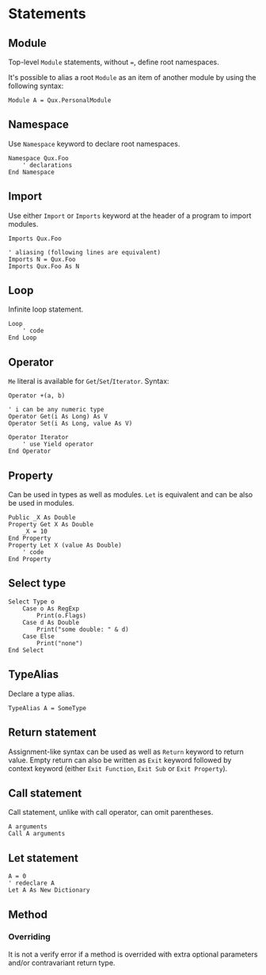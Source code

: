 # Statements

## Module

Top-level `Module` statements, without `=`, define root namespaces.

It's possible to alias a root `Module` as an item of another module by using the following syntax:

```
Module A = Qux.PersonalModule
```

## Namespace

Use `Namespace` keyword to declare root namespaces.

```
Namespace Qux.Foo
    ' declarations
End Namespace
```

## Import

Use either `Import` or `Imports` keyword at the header of a program to import modules.

```
Imports Qux.Foo

' aliasing (following lines are equivalent)
Imports N = Qux.Foo
Imports Qux.Foo As N
```

## Loop

Infinite loop statement.

```
Loop
    ' code
End Loop
```

## Operator

`Me` literal is available for `Get`/`Set`/`Iterator`. Syntax:

```
Operator +(a, b)

' i can be any numeric type
Operator Get(i As Long) As V
Operator Set(i As Long, value As V)

Operator Iterator
    ' use Yield operator
End Operator
```

## Property

Can be used in types as well as modules. `Let` is equivalent and can be also be used in modules.

```
Public _X As Double
Property Get X As Double
    _X = 10
End Property
Property Let X (value As Double)
    ' code
End Property
```

## Select type

```
Select Type o
    Case o As RegExp
        Print(o.Flags)
    Case d As Double
        Print("some double: " & d)
    Case Else
        Print("none")
End Select
```

## TypeAlias

Declare a type alias.

```
TypeAlias A = SomeType
```

## Return statement

Assignment-like syntax can be used as well as `Return` keyword to return value. Empty return can also be written as `Exit` keyword followed by context keyword (either `Exit Function`, `Exit Sub` or `Exit Property`).

## Call statement

Call statement, unlike with call operator, can omit parentheses.

```
A arguments
Call A arguments
```

## Let statement

```
A = 0
' redeclare A
Let A As New Dictionary
```

## Method

### Overriding

It is not a verify error if a method is overrided with extra optional parameters and/or contravariant return type.